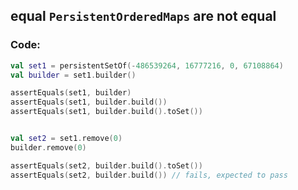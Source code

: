 ## equal `PersistentOrderedMaps` are not equal

### Code:

```kotlin
val set1 = persistentSetOf(-486539264, 16777216, 0, 67108864)
val builder = set1.builder()

assertEquals(set1, builder)
assertEquals(set1, builder.build())
assertEquals(set1, builder.build().toSet())


val set2 = set1.remove(0)
builder.remove(0)

assertEquals(set2, builder.build().toSet())
assertEquals(set2, builder.build()) // fails, expected to pass
```

